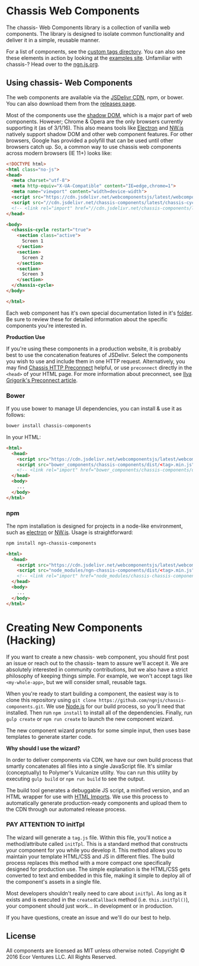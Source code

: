 # Chassis Web Components

The chassis- Web Components library is a collection of vanilla web components. The
library is designed to isolate common functionality and deliver it in a simple,
reusable manner.

For a list of components, see the [custom tags directory](./tree/master/tags).
You can also see these elements in action by looking at the [examples site](http://ngnjs.github.io/chassis-components/documentation).
Unfamiliar with chassis-? Head over to the [ngn.js.org](http://ngn.js.org).

## Using chassis- Web Components

The web components are available via the [JSDelivr CDN](http://www.jsdelivr.com/projects/ngn-components),
npm, or bower. You can also download them from the [releases page](./releases).

Most of the components use the [shadow DOM](http://w3c.github.io/webcomponents/spec/shadow/),
which is a major part of web components. However; Chrome & Opera are the only browsers
currently supporting it (as of 3/1/16). This also means tools like [Electron](https://electron.atom.io)
and [NW.js](http://nwjs.io) natively support shadow DOM and other web component
features. For other browsers, Google has provided a polyfill that can be used
until other browsers catch up. So, a common way to use chassis web components
across modern browsers (IE 11+) looks like:

```html
<!DOCTYPE html>
<html class="no-js">
<head>
  <meta charset="utf-8">
  <meta http-equiv="X-UA-Compatible" content="IE=edge,chrome=1">
  <meta name="viewport" content="width=device-width">
  <script src="https://cdn.jsdelivr.net/webcomponentsjs/latest/webcomponents.min.js"></script>
  <script src="//cdn.jsdelivr.net/chassis-components/latest/chassis-cycle.min.js"></script>
  <!-- <link rel="import" href="//cdn.jsdelivr.net/chassis-components/latest/chassis-cycle.min.js"/> -->
</head>

<body>
  <chassis-cycle restart="true">
    <section class="active">
      Screen 1
    </section>
    <section>
      Screen 2
    </section>
    <section>
      Screen 3
    </section>
  </chassis-cycle>
</body>

</html>
```

Each web component has it's own special documentation listed in it's [folder](./tree/master/tags).
Be sure to review these for detailed information about the specific components
you're interested in.

**Production Use**

If you're using these components in a production website, it is probably best to
use the concatenation features of JSDelivr. Select the components you wish to use
and include them in one HTTP request. Alternatively, you may find
[Chassis HTTP Preconnect](https://github.com/chassis-js/chassis-lib/blob/master/src/http.js#L631)
helpful, or use `preconnect` directly in the `<head>` of your HTML page. For
more information about preconnect, see
[Ilya Grigorik's Preconnect article](https://www.igvita.com/2015/08/17/eliminating-roundtrips-with-preconnect/).

### Bower

If you use bower to manage UI dependencies, you can install & use it as follows:

```sh
bower install chassis-components
```

In your HTML:

```html
<html>
  <head>
    <script src="https://cdn.jsdelivr.net/webcomponentsjs/latest/webcomponents.min.js"></script>
    <script src="bower_components/chassis-components/dist/<tag>.min.js"></script>
    <!-- <link rel="import" href="bower_components/chassis-components/dist/<tag>.html"/> -->
  </head>
  <body>
    ...
  </body>
</html>
```

### npm

The npm installation is designed for projects in a node-like environment, such
as [electron](http://electron.atom.io) or [NW.js](http://nwjs.io). Usage is
straightforward:

```sh
npm install ngn-chassis-components
```

```html
<html>
  <head>
    <script src="https://cdn.jsdelivr.net/webcomponentsjs/latest/webcomponents.min.js"></script>
    <script src="node_modules/ngn-chassis-components/dist/<tag>.min.js"></script>
    <!-- <link rel="import" href="node_modules/chassis-chassis-components/dist/<tag>.html"/> -->
  </head>
  <body>
    ...
  </body>
</html>
```

# Creating New Components (Hacking)

If you want to create a new chassis- web component, you should first post an issue
or reach out to the chassis- team to assure we'll accept it. We are absolutely
interested in community contributions, but we also have a strict philosophy
of keeping things simple. For example, we won't accept tags like `<my-whole-app>`,
but we will consider small, reusable tags.

When you're ready to start building a component, the easiest way is to clone
this repository using `git clone https://github.com/ngnjs/chassis-components.git`.
We use [Node.js](http://nodejs.org) for our build process, so you'll need that
installed. Then run `npm install` to install all of the dependencies. Finally,
run `gulp create` or `npm run create` to launch the new component wizard.

The new component wizard prompts for some simple input, then uses base templates
to generate starter code.

**Why should I use the wizard?**

In order to deliver components via CDN, we have our own build process that
smartly concatenates all files into a single JavaScript file. It's similar
(conceptually) to Polymer's Vulcanize utility. You can run this utility
by executing `gulp build` or `npm run build` to see the output.

The build tool generates a debuggable JS script, a minified version, and an HTML
wrapper for use with [HTML Imports](http://w3c.github.io/webcomponents/spec/imports/).
We use this process to automatically generate production-ready components and
upload them to the CDN through our automated release process.

### PAY ATTENTION TO initTpl

The wizard will generate a `tag.js` file. Within this file, you'll notice a
method/attribute called `initTpl`. This is a standard method that constructs
your component for you while you develop it. This method allows you to maintain
your template HTML/CSS and JS in different files. The build process replaces this
method with a more compact one specifically designed for production use. The simple
explanation is the HTML/CSS gets converted to text and embedded in this file, making
it simple to deploy all of the component's assets in a single file.

Most developers shouldn't really need to care about `initTpl`. As long as it
exists and is executed in the `createdCallback` method (i.e. `this.initTpl()`),
your component should just work... in development or in production.

If you have questions, create an issue and we'll do our best to help.

## License

All components are licensed as MIT unless otherwise noted.
Copyright &copy; 2016 Ecor Ventures LLC. All Rights Reserved.
